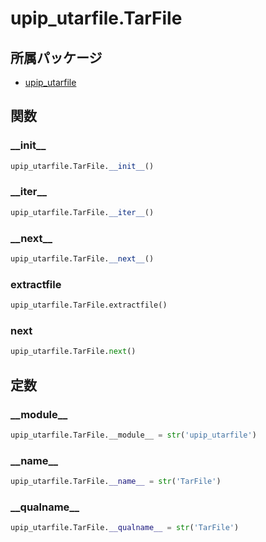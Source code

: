 # upip_utarfile.TarFile

## 所属パッケージ
- [upip_utarfile](../../module/upip_utarfile)

## 関数

### \_\_init\_\_
```python
upip_utarfile.TarFile.__init__()
```

### \_\_iter\_\_
```python
upip_utarfile.TarFile.__iter__()
```

### \_\_next\_\_
```python
upip_utarfile.TarFile.__next__()
```

### extractfile
```python
upip_utarfile.TarFile.extractfile()
```

### next
```python
upip_utarfile.TarFile.next()
```

## 定数

### \_\_module\_\_
```python
upip_utarfile.TarFile.__module__ = str('upip_utarfile')
```

### \_\_name\_\_
```python
upip_utarfile.TarFile.__name__ = str('TarFile')
```

### \_\_qualname\_\_
```python
upip_utarfile.TarFile.__qualname__ = str('TarFile')
```

